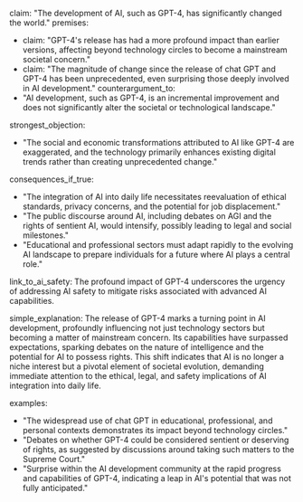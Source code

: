 claim: "The development of AI, such as GPT-4, has significantly changed the world."
premises:
  - claim: "GPT-4's release has had a more profound impact than earlier versions, affecting beyond technology circles to become a mainstream societal concern."
  - claim: "The magnitude of change since the release of chat GPT and GPT-4 has been unprecedented, even surprising those deeply involved in AI development."
counterargument_to:
  - "AI development, such as GPT-4, is an incremental improvement and does not significantly alter the societal or technological landscape."

strongest_objection:
  - "The social and economic transformations attributed to AI like GPT-4 are exaggerated, and the technology primarily enhances existing digital trends rather than creating unprecedented change."

consequences_if_true:
  - "The integration of AI into daily life necessitates reevaluation of ethical standards, privacy concerns, and the potential for job displacement."
  - "The public discourse around AI, including debates on AGI and the rights of sentient AI, would intensify, possibly leading to legal and social milestones."
  - "Educational and professional sectors must adapt rapidly to the evolving AI landscape to prepare individuals for a future where AI plays a central role."

link_to_ai_safety: The profound impact of GPT-4 underscores the urgency of addressing AI safety to mitigate risks associated with advanced AI capabilities.

simple_explanation: The release of GPT-4 marks a turning point in AI development, profoundly influencing not just technology sectors but becoming a matter of mainstream concern. Its capabilities have surpassed expectations, sparking debates on the nature of intelligence and the potential for AI to possess rights. This shift indicates that AI is no longer a niche interest but a pivotal element of societal evolution, demanding immediate attention to the ethical, legal, and safety implications of AI integration into daily life.

examples:
  - "The widespread use of chat GPT in educational, professional, and personal contexts demonstrates its impact beyond technology circles."
  - "Debates on whether GPT-4 could be considered sentient or deserving of rights, as suggested by discussions around taking such matters to the Supreme Court."
  - "Surprise within the AI development community at the rapid progress and capabilities of GPT-4, indicating a leap in AI's potential that was not fully anticipated."